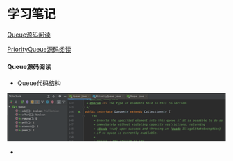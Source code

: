 # 学习笔记

[Queue源码阅读](#Queue源码阅读)

[PriorityQueue源码阅读](#PriorityQueue源码阅读)

#### Queue源码阅读

- Queue代码结构

![queue](../images/queue.png)

- 




